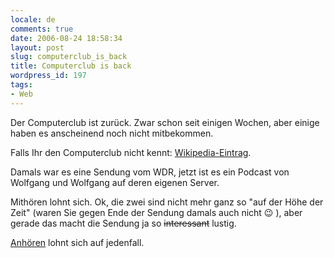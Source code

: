 ```yaml
---
locale: de
comments: true
date: 2006-08-24 18:58:34
layout: post
slug: computerclub_is_back
title: Computerclub is back
wordpress_id: 197
tags:
- Web
---
```


Der Computerclub ist zurück. Zwar schon seit einigen Wochen, aber einige haben
es anscheinend noch nicht mitbekommen.

Falls Ihr den Computerclub nicht kennt:
[Wikipedia-Eintrag](http://de.wikipedia.org/wiki/Computerclub).

Damals war es eine Sendung vom WDR, jetzt ist es ein Podcast von Wolfgang und
Wolfgang auf deren eigenen Server.

Mithören lohnt sich. Ok, die zwei sind nicht mehr ganz so "auf der Höhe der
Zeit" (waren Sie gegen Ende der Sendung damals auch nicht :wink: ), aber gerade das
macht die Sendung ja so <strike>interessant</strike> lustig.

[Anhören](http://www.cczwei.de/) lohnt sich auf jedenfall.
